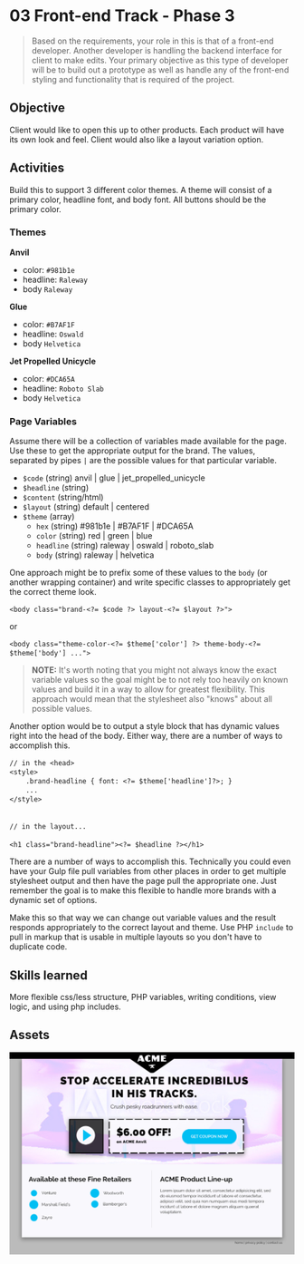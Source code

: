 # 03 Front-end Track - Phase 3

> Based on the requirements, your role in this is that of a front-end developer. Another developer is handling the backend interface for client to make edits. Your primary objective as this type of developer will be to build out a prototype as well as handle any of the front-end styling and functionality that is required of the project.


## Objective
Client would like to open this up to other products. Each product will have its own look and feel. Client would also like a layout variation option.

## Activities
Build this to support 3 different color themes. A theme will consist of a primary color, headline font, and body font. All buttons should be the primary color.

### Themes

**Anvil**
* color: `#981b1e` 
* headline: `Raleway` 
* body `Raleway`

**Glue** 
* color: `#B7AF1F` 
* headline: `Oswald` 
* body `Helvetica`

**Jet Propelled Unicycle** 
* color: `#DCA65A` 
* headline: `Roboto Slab` 
* body `Helvetica`

### Page Variables
Assume there will be a collection of variables made available for the page. Use these to get the appropriate output for the brand. The values, separated by pipes `|` are the possible values for that particular variable.

* `$code` (string) anvil | glue | jet_propelled_unicycle
* `$headline` (string) 
* `$content` (string/html)
* `$layout` (string) default | centered
* `$theme` (array) 
    * `hex` (string) #981b1e | #B7AF1F | #DCA65A
    * `color` (string) red | green | blue
    * `headline` (string) raleway | oswald | roboto_slab
    * `body` (string) raleway | helvetica

One approach might be to prefix some of these values to the `body` (or another wrapping container) and write specific classes to appropriately get the correct theme look. 

```
<body class="brand-<?= $code ?> layout-<?= $layout ?>">
```

or

``` 
<body class="theme-color-<?= $theme['color'] ?> theme-body-<?= $theme['body'] ...">
```

> **NOTE:** It's worth noting that you might not always know the exact variable values so the goal might be to not rely too heavily on known values and build it in a way to allow for greatest flexibility. This approach would mean that the stylesheet also "knows" about all possible values.

Another option would be to output a style block that has dynamic values right into the head of the body. Either way, there are a number of ways to accomplish this. 

```
// in the <head>
<style>
    .brand-headline { font: <?= $theme['headline']?>; }
    ...
</style>


// in the layout...

<h1 class="brand-headline"><?= $headline ?></h1>
```

There are a number of ways to accomplish this. Technically you could even have your Gulp file pull variables from other places in order to get multiple stylesheet output and then have the page pull the appropriate one. Just remember the goal is to make this flexible to handle more brands with a dynamic set of options.

 
 Make this so that way we can change out variable values and the result responds appropriately to the correct layout and theme. Use PHP `include` to pull in markup that is usable in multiple layouts so you don't have to duplicate code.

## Skills learned
More flexible css/less structure, PHP variables, writing conditions, view logic, and using php includes.

## Assets

![image](assets/landing-page-alt.jpg)